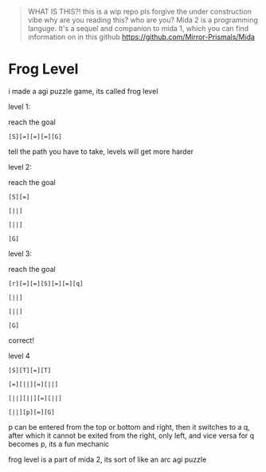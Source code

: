 > WHAT IS THIS?!
> this is a wip repo pls forgive the under construction vibe
> why are you reading this? who are you?
> Mida 2 is a programming languge. It's a sequel and companion to mida 1, which you can find information on in this github
> https://github.com/Mirror-Prismals/Mida
# Frog Level
i made a agi puzzle game, its called frog level



level 1:

reach the goal
```mida
[S][=][=][=][G]
```
tell the path you have to take, levels will get more harder



level 2:

reach the goal
```mida
[S][=]

[||]

[||]

[G]
```


level 3:

reach the goal
```mida
[r][=][=][S][=][=][q]

[||]

[||]

[G]
```


correct!

level 4
```mida
[S][T][=][T]

[=][||][=][||]

[||][||][=][||]

[||][p][=][G]
```


p can be entered from the top or bottom and right, then it switches to a q, after which it cannot be exited from the right, only left, and vice versa for q becomes p, its a fun mechanic

frog level is a part of mida 2, its sort of like an arc agi puzzle
